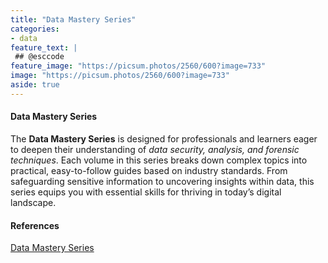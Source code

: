 ```yaml
---
title: "Data Mastery Series"
categories:
- data
feature_text: |
 ## @esccode
feature_image: "https://picsum.photos/2560/600?image=733"
image: "https://picsum.photos/2560/600?image=733"
aside: true
---
```


#### Data Mastery Series

The **Data Mastery Series** is designed for professionals and learners eager to deepen their understanding of *data security, analysis, and forensic techniques*. Each volume in this series breaks down complex topics into practical, easy-to-follow guides based on industry standards. From safeguarding sensitive information to uncovering insights within data, this series equips you with essential skills for thriving in today’s digital landscape.

#### References

[Data Mastery Series](https://www.amazon.com/dp/B0DM6CSP2J)
